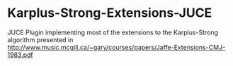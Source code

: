 # Karplus-Strong-Extensions-JUCE

JUCE Plugin implementing most of the extensions to the Karplus-Strong algorithm presented in http://www.music.mcgill.ca/~gary/courses/papers/Jaffe-Extensions-CMJ-1983.pdf
